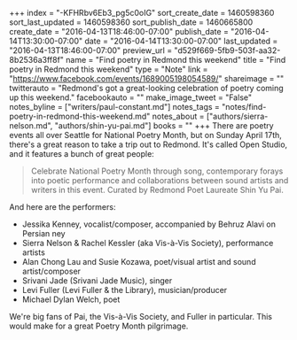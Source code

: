 +++
index = "-KFHRbv6Eb3_pg5c0oIG"
sort_create_date = 1460598360
sort_last_updated = 1460598360
sort_publish_date = 1460665800
create_date = "2016-04-13T18:46:00-07:00"
publish_date = "2016-04-14T13:30:00-07:00"
date = "2016-04-14T13:30:00-07:00"
last_updated = "2016-04-13T18:46:00-07:00"
preview_url = "d529f669-5fb9-503f-aa32-8b2536a3ff8f"
name = "Find poetry in Redmond this weekend"
title = "Find poetry in Redmond this weekend"
type = "Note"
link = "https://www.facebook.com/events/1689005198054589/"
shareimage = ""
twitterauto = "Redmond's got a great-looking celebration of poetry coming up this weekend."
facebookauto = ""
make_image_tweet = "False"
notes_byline = ["writers/paul-constant.md"]
notes_tags = "notes/find-poetry-in-redmond-this-weekend.md"
notes_about = ["authors/sierra-nelson.md", "authors/shin-yu-pai.md"]
books = ""
+++
There are poetry events all over Seattle for National Poetry Month, but on Sunday April 17th, there's a great reason to take a trip out to Redmond. It's called Open Studio, and it features a bunch of great people:

<blockquote>Celebrate National Poetry Month through song, contemporary forays into poetic performance and collaborations between sound artists and writers in this event. Curated by Redmond Poet Laureate Shin Yu Pai.</blockquote>

And here are the performers:

* Jessika Kenney, vocalist/composer, accompanied by Behruz Alavi on Persian ney
* Sierra Nelson & Rachel Kessler (aka Vis-à-Vis Society), performance artists
* Alan Chong Lau and Susie Kozawa, poet/visual artist and sound artist/composer
* Srivani Jade (Srivani Jade Music), singer
* Levi Fuller (Levi Fuller & the Library), musician/producer
* Michael Dylan Welch, poet

We're big fans of Pai, the Vis-à-Vis Society, and Fuller in particular. This would make for a great Poetry Month pilgrimage.